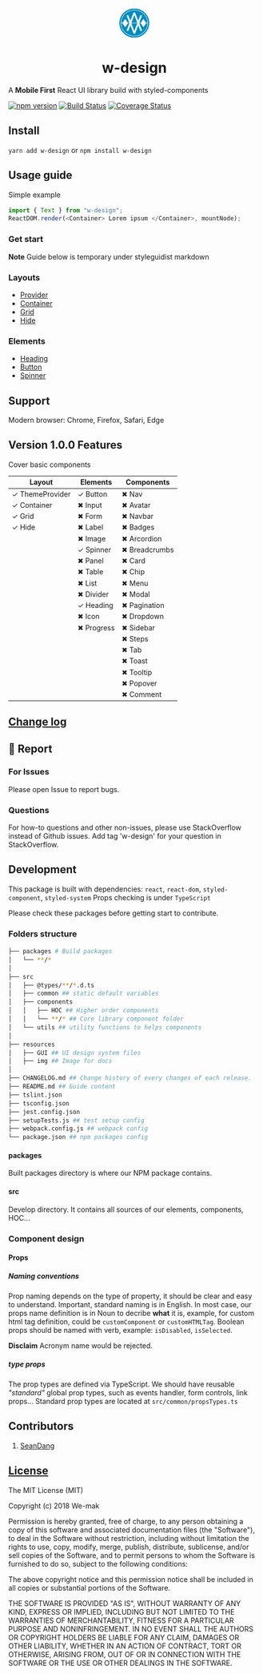 <div align="center">
 <img height="60" width="60" src="resources/img/logo.png">
 <h1>w-design</h1>
</div>

A **Mobile First** React UI library build with styled-components

[![npm version](https://badge.fury.io/js/w-design.svg)](https://badge.fury.io/js/w-design)
[![Build Status](https://travis-ci.org/we-mak/w-design.svg?branch=master)](https://travis-ci.org/we-mak/w-design)
[![Coverage Status](https://coveralls.io/repos/github/we-mak/w-design/badge.svg?branch=master)](https://coveralls.io/github/we-mak/w-design?branch=master)

## Install

`yarn add w-design` or `npm install w-design`

## Usage guide

Simple example

```js
import { Text } from "w-design";
ReactDOM.render(<Container> Lorem ipsum </Container>, mountNode);
```

### Get start

**Note** Guide below is temporary under styleguidist markdown

### Layouts

- [Provider](https://github.com/we-mak/w-design/blob/master/src/components/layout/Provider/README.md)
- [Container](https://github.com/we-mak/w-design/blob/master/src/components/layout/Container/README.md)
- [Grid](https://github.com/we-mak/w-design/blob/master/src/components/layout/Grid/README.md)
- [Hide](https://github.com/we-mak/w-design/blob/master/src/components/layout/Hide/README.md)

### Elements

- [Heading](https://github.com/we-mak/w-design/blob/master/src/components/elements/Heading/README.md)
- [Button](https://github.com/we-mak/w-design/blob/master/src/components/elements/Button/README.md)
- [Spinner](https://github.com/we-mak/w-design/blob/master/src/components/elements/Spinner/README.md)

## Support

Modern browser: Chrome, Firefox, Safari, Edge

## Version 1.0.0 Features

Cover basic components

| Layout          | Elements   | Components    |
| --------------- | ---------- | ------------- |
| ✓ ThemeProvider | ✓ Button   | ✖ Nav         |
| ✓ Container     | ✖ Input    | ✖ Avatar      |
| ✓ Grid          | ✖ Form     | ✖ Navbar      |
| ✓ Hide          | ✖ Label    | ✖ Badges      |
|                 | ✖ Image    | ✖ Arcordion   |
|                 | ✓ Spinner  | ✖ Breadcrumbs |
|                 | ✖ Panel    | ✖ Card        |
|                 | ✖ Table    | ✖ Chip        |
|                 | ✖ List     | ✖ Menu        |
|                 | ✖ Divider  | ✖ Modal       |
|                 | ✓ Heading  | ✖ Pagination  |
|                 | ✖ Icon     | ✖ Dropdown    |
|                 | ✖ Progress | ✖ Sidebar     |
|                 |            | ✖ Steps       |
|                 |            | ✖ Tab         |
|                 |            | ✖ Toast       |
|                 |            | ✖ Tooltip     |
|                 |            | ✖ Popover     |
|                 |            | ✖ Comment     |

## [Change log](./CHANGELOG.md)

## 🐞 Report

### For Issues

Please open Issue to report bugs.

### Questions

For how-to questions and other non-issues, please use StackOverflow instead of Github issues. Add tag 'w-design' for your question in StackOverflow.

## Development

This package is built with dependencies: `react`, `react-dom`, `styled-component`, `styled-system`
Props checking is under `TypeScript`

Please check these packages before getting start to contribute.

### Folders structure

```bash
├── packages # Build packages
│   └── **/*
│
├── src
│   ├── @types/**/*.d.ts
│   ├── common ## static default variables
│   ├── components
│   │   ├── HOC ## Higher order components
│   │   └── **/* ## Core library component folder
│   └── utils ## utility functions to helps components
│
├── resources
│   ├── GUI ## UI design system files
│   ├── img ## Image for docs
│
├── CHANGELOG.md ## Change history of every changes of each release.
├── README.md ## Guide content
├── tslint.json
├── tsconfig.json
├── jest.config.json
├── setupTests.js ## test setup config
├── webpack.config.js ## webpack config
└── package.json ## npm packages config
```

#### packages

Built packages directory is where our NPM package contains.

#### src

Develop directory. It contains all sources of our elements, components, HOC...

### Component design

#### Props

##### Naming conventions

Prop naming depends on the type of property, it should be clear and easy to understand. Important, standard naming is in English.
In most case, our props name definition is in Noun to decribe **what** it is, example, for custom html tag definition, could be `customComponent` or `customHTMLTag`.
Boolean props should be named with verb, example: `isDisabled`, `isSelected`.

**Disclaim** Acronym name would be rejected.

##### **type** props

The prop types are defined via TypeScript. We should have reusable _"standard"_ global prop types, such as events handler, form controls, link props...
Standard prop types are located at `src/common/propsTypes.ts`

## Contributors

<ol>
  <li>
   <a href="https://github.com/viiiprock" target="_blank">SeanDang</a>
  </li>
</ol>

## [License](./LICENSE)

The MIT License (MIT)

Copyright (c) 2018 We-mak

Permission is hereby granted, free of charge, to any person obtaining a copy
of this software and associated documentation files (the "Software"), to deal
in the Software without restriction, including without limitation the rights
to use, copy, modify, merge, publish, distribute, sublicense, and/or sell
copies of the Software, and to permit persons to whom the Software is
furnished to do so, subject to the following conditions:

The above copyright notice and this permission notice shall be included in all
copies or substantial portions of the Software.

THE SOFTWARE IS PROVIDED "AS IS", WITHOUT WARRANTY OF ANY KIND, EXPRESS OR
IMPLIED, INCLUDING BUT NOT LIMITED TO THE WARRANTIES OF MERCHANTABILITY,
FITNESS FOR A PARTICULAR PURPOSE AND NONINFRINGEMENT. IN NO EVENT SHALL THE
AUTHORS OR COPYRIGHT HOLDERS BE LIABLE FOR ANY CLAIM, DAMAGES OR OTHER
LIABILITY, WHETHER IN AN ACTION OF CONTRACT, TORT OR OTHERWISE, ARISING FROM,
OUT OF OR IN CONNECTION WITH THE SOFTWARE OR THE USE OR OTHER DEALINGS IN THE
SOFTWARE.
